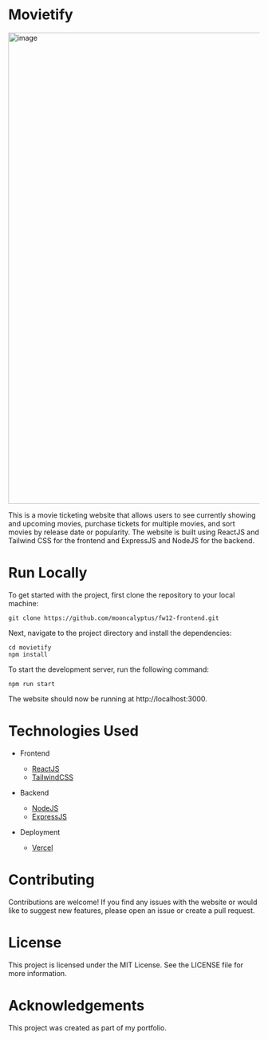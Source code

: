 # Movietify
<img width="944" alt="image" src="https://user-images.githubusercontent.com/61317162/222326458-3d9a00c0-f9cd-48c7-b1a9-6ba0abe0aae3.png">

This is a movie ticketing website that allows users to see currently showing and upcoming movies, purchase tickets for multiple movies, and sort movies by release date or popularity. The website is built using ReactJS and Tailwind CSS for the frontend and ExpressJS and NodeJS for the backend.

# Run Locally
To get started with the project, first clone the repository to your local machine:

```
git clone https://github.com/mooncalyptus/fw12-frontend.git
```

Next, navigate to the project directory and install the dependencies:

```
cd movietify
npm install

```

To start the development server, run the following command:

```
npm run start
```
The website should now be running at http://localhost:3000.

# Technologies Used

- Frontend
  - [ReactJS](https://reactjs.org/docs/getting-started.html)
  - [TailwindCSS](https://tailwindcss.com/docs/installation)

- Backend
  - [NodeJS](https://nodejs.org/en/docs/)
  - [ExpressJS](https://expressjs.com/en/starter/installing.html)

- Deployment
  - [Vercel](https://vercel.com/docs)

# Contributing
Contributions are welcome! If you find any issues with the website or would like to suggest new features, please open an issue or create a pull request.

# License
This project is licensed under the MIT License. See the LICENSE file for more information.

# Acknowledgements
This project was created as part of my portfolio.
